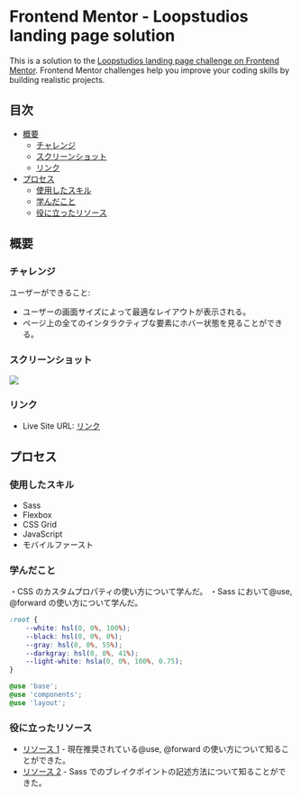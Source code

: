 # Frontend Mentor - Loopstudios landing page solution

This is a solution to the [Loopstudios landing page challenge on Frontend Mentor](https://www.frontendmentor.io/challenges/loopstudios-landing-page-N88J5Onjw). Frontend Mentor challenges help you improve your coding skills by building realistic projects.

## 目次

-   [概要](#overview)
    -   [チャレンジ](#the-challenge)
    -   [スクリーンショット](#screenshot)
    -   [リンク](#links)
-   [プロセス](#my-process)
    -   [使用したスキル](#built-with)
    -   [学んだこと](#what-i-learned)
    -   [役に立ったリソース](#useful-resources)

## 概要

### チャレンジ

ユーザーができること:

-   ユーザーの画面サイズによって最適なレイアウトが表示される。
-   ページ上の全てのインタラクティブな要素にホバー状態を見ることができる。

### スクリーンショット

![](./screenshot.jpg)

### リンク

-   Live Site URL: [リンク](https://kaji1127.github.io/Loopstudios-LP/)

## プロセス

### 使用したスキル

-   Sass
-   Flexbox
-   CSS Grid
-   JavaScript
-   モバイルファースト

### 学んだこと

・CSS のカスタムプロパティの使い方について学んだ。
・Sass において@use, @forward の使い方について学んだ。

```css
:root {
	--white: hsl(0, 0%, 100%);
	--black: hsl(0, 0%, 0%);
	--gray: hsl(0, 0%, 55%);
	--darkgray: hsl(0, 0%, 41%);
	--light-white: hsla(0, 0%, 100%, 0.75);
}
```

```css
@use 'base';
@use 'components';
@use 'layout';
```

### 役に立ったリソース

-   [リソース 1](https://haniwaman.com/dart-sass/) - 現在推奨されている@use, @forward の使い方について知ることができた。
-   [リソース 2](https://qiita.com/obr-note/items/32ed30ce149e9f9f6619) - Sass でのブレイクポイントの記述方法について知ることができた。
